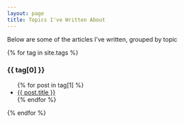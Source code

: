 ```yaml
---
layout: page
title: Topics I've Written About
---
```


<div class="text-center no-bullets">
<p>Below are some of the articles I've written, grouped by topic</p>


  {% for tag in site.tags %}
  <h3> {{ tag[0] }}</h3>
  <ul>
    {% for post in tag[1] %}
    <li class="no-bullets"><a href="{{ post.url }}" class="no-bullets">{{ post.title }}</a></li>
    {% endfor %}
  </ul>
  {% endfor %}

</div>